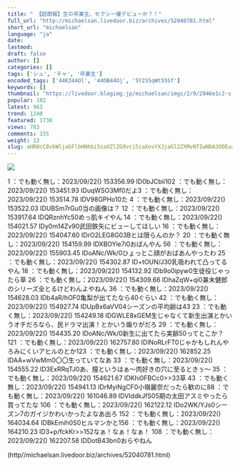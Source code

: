 ```yaml
---
title: " 【超朗報】生の卒業生、セクシー優デビューか？！"
full_url: "http://michaelsan.livedoor.biz/archives/52040781.html"
short_url: "michaelsan"
language: "ja"
date: 
lastmod: 
draft: false
author: []
categories: []
tags: ['シュ', 'チャ', '卒業生']
encoded_tags: ['44K344Ol', '44OB44Oj', '5Y2S5qWt55Sf']
keywords: []
thumbnail: "https://livedoor.blogimg.jp/michaelsan/imgs/2/9/2946e1c2-s.jpg"
popular: 102
latest: 963
trend: 1240
featured: 1738
views: 783
comments: 155
weight: 13
slug: aHR0cC8vbWljaGFlbHNhbi5saXZlZG9vci5iaXovYXJjaGl2ZXMvNTIwNDA3ODEuaHRtbA==
---
```


![](https://livedoor.blogimg.jp/michaelsan/imgs/2/9/2946e1c2-s.jpg)

1 ：でも動く無し：2023/09/22() 153356.99 ID0bJCbii102 ：でも動く無し：2023/09/22() 153451.93 IDuqWSO3Mf0だよ3 ：でも動く無し：2023/09/22() 153514.78 IDV98GPHo10た 4 ：でも動く無し：2023/09/22() 153522.03 IDUBSm7rGu0当の画像は？ 12 ：でも動く無し：2023/09/22() 153917.64 IDQRznhYc50めっ肌キイやん 14 ：でも動く無し：2023/09/22() 154021.57 IDy0m14Zv90武田鉄矢にビューしてほしい 16 ：でも動く無し：2023/09/22() 154047.60 IDrO2LEG8G03Bとは限らんのか？ 20 ：でも動く無し：2023/09/22() 154159.99 IDXBOYie7i0おばんやん 56 ：でも動く無し：2023/09/22() 155903.45 IDoANc/Wk/0ひょっとこ顔がおばあんやったわ 25 ：でも動く無し：2023/09/22() 154302.87 ID+tOUN/J30乳吸われて凸ってるやん 18 ：でも動く無し：2023/09/22() 154132.92 IDb9o0ipyw0生徒役じゃったら草 26 ：でも動く無し：2023/09/22() 154309.66 IDhaZqW+qi0兼末健郎のシリーズ全とるけどわんよやねん 36 ：でも動く無し：2023/09/22() 154628.03 IDb4aR/hOF0亀梨が出てたなら40ぐらい 42 ：でも動く無し：2023/09/22() 154927.74 IDUpBx6aVV04シーズンの平均齢は43 23 ：でも動く無し：2023/09/22() 154249.18 IDGWLE8xGEM生じゃなくて新生出演とかいうオチだろなら、民ドラマ出演！とかいう煽りがだろ 29 ：でも動く無し：2023/09/22() 154435.20 IDoANc/Wk/0新生に出てたら実齢50ってとこか？ 121 ：でも動く無し：2023/09/22() 162757.80 IDlNoRLrFT0じゃかもしれんやろみにくいアヒルのとか123 ：でも動く無し：2023/09/22() 162852.25 IDAA+wVwMm0〇〇生っていてなあ 33 ：でも動く無し：2023/09/22() 154555.22 ID3ExRRqTJ0あ、膣というはぁ〜肉好きの穴に至るときぅ〜 35 ：でも動く無し：2023/09/22() 154621.67 IDKhi0FBCc0>>33草 43 ：でも動く無し：2023/09/22() 154941.13 IDrMyiNgCF0小嶺麗奈だったら歓のに88 ：でも動く無し：2023/09/22() 161046.89 IDVIddkJfS05期の太田アスミやったら買ってたな 106 ：でも動く無し：2023/09/22() 162122.12 IDo2WK/YJs0シーズン7のガイジかわいかったよなあ出ろ 152 ：でも動く無し：2023/09/22() 164034.64 IDBkEmih0S0ヒルマンかと156 ：でも動く無し：2023/09/22() 164210.23 ID3+p/fckKr>>152なぁ！なぁ！なぁ！ 108 ：でも動く無し：2023/09/22() 162207.58 IDDotB43bn0おらやねん 

(http//michaelsan.livedoor.biz/archives/52040781.html)
